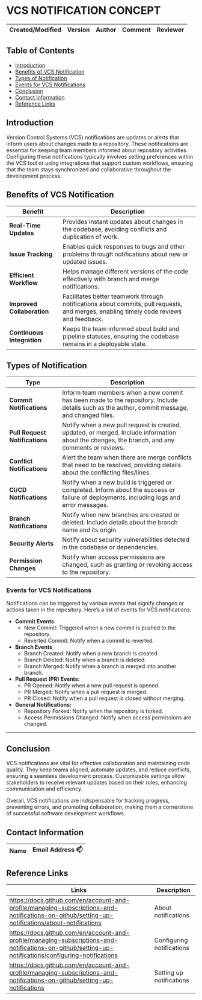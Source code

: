 # VCS NOTIFICATION CONCEPT 


| Created/Modified | Version | Author              | Comment         |  Reviewer     |
|-------------------|---------|---------------------|-----------------|-----------------|

## Table of Contents

- [Introduction](#introduction)     
- [Benefits of VCS Notification](#benefits-of-vcs-notification)       
- [Types of Notification](#types-of-notification)    
- [Events for VCS Notifications](events-for-VCS-notifications) 
- [Conclusion](#conclusion)   
- [Contact Information](#contact-information)     
- [Reference Links](#reference-links)     

## Introduction
Version Control Systems (VCS) notifications are updates or alerts that inform users about changes made to a repository. 
These notifications are essential for keeping team members informed about repository activities.
Configuring these notifications typically involves setting preferences within the VCS tool or using integrations that 
support custom workflows, ensuring that the team stays synchronized and collaborative throughout the development process.


## Benefits of VCS Notification

| **Benefit**              | **Description**                                                                                              |
|--------------------------|-------------------------------------------------------------------------------------------------------------|
| **Real-Time Updates**    | Provides instant updates about changes in the codebase, avoiding conflicts and duplication of work.         |
| **Issue Tracking**       | Enables quick responses to bugs and other problems through notifications about new or updated issues.       |
| **Efficient Workflow**   | Helps manage different versions of the code effectively with branch and merge notifications.                |
| **Improved Collaboration** | Facilitates better teamwork through notifications about commits, pull requests, and merges, enabling timely code reviews and feedback. |
| **Continuous Integration** | Keeps the team informed about build and pipeline statuses, ensuring the codebase remains in a deployable state. |



## Types of Notification

| Type | Description |
| -------- | ----------- |
| **Commit Notifications** | Inform team members when a new commit has been made to the repository. Include details such as the author, commit message, and changed files. |
| **Pull Request Notifications** | Notify when a new pull request is created, updated, or merged. Include information about the changes, the branch, and any comments or reviews. |
| **Conflict Notifications** | Alert the team when there are merge conflicts that need to be resolved, providing details about the conflicting files/lines. |
| **CI/CD Notifications** | Notify when a new build is triggered or completed. Inform about the success or failure of deployments, including logs and error messages. |
| **Branch Notifications** | Notify when new branches are created or deleted. Include details about the branch name and its origin. |
| **Security Alerts** | Notify about security vulnerabilities detected in the codebase or dependencies. |
| **Permission Changes** | Notify when access permissions are changed, such as granting or revoking access to the repository. |


### Events for VCS Notifications
Notifications can be triggered by various events that signify changes or actions taken in the repository. Here’s a list of events for VCS notifications:
- **Commit Events**
    - New Commit: Triggered when a new commit is pushed to the repository.
    - Reverted Commit: Notify when a commit is reverted.
- **Branch Events**
    - Branch Created: Notify when a new branch is created.
    - Branch Deleted: Notify when a branch is deleted.
    - Branch Merged: Notify when a branch is merged into another branch.
- **Pull Request (PR) Events:**
    - PR Opened: Notify when a new pull request is opened.
    - PR Merged: Notify when a pull request is merged.
    - PR Closed: Notify when a pull request is closed without merging.
- **General Notifications:**
    - Repository Forked: Notify when the repository is forked.
    - Access Permissions Changed: Notify when access permissions are changed.
***
## Conclusion
VCS notifications are vital for effective collaboration and maintaining code quality. They keep teams aligned, automate updates, and reduce conflicts, ensuring a seamless development process. Customizable settings allow stakeholders to receive relevant updates based on their roles, enhancing communication and efficiency.

Overall, VCS notifications are indispensable for tracking progress, preventing errors, and promoting collaboration, making them a cornerstone of successful software development workflows.


## Contact Information

| Name| Email Address :mailbox:   |
|-----|--------------------------|






## Reference Links

| Links | Description      |
|-----  |--------------------------|
| https://docs.github.com/en/account-and-profile/managing-subscriptions-and-notifications-on-github/setting-up-notifications/about-notifications | About notifications | 
| https://docs.github.com/en/account-and-profile/managing-subscriptions-and-notifications-on-github/setting-up-notifications/configuring-notifications | Configuring notifications |
| https://docs.github.com/en/account-and-profile/managing-subscriptions-and-notifications-on-github/setting-up-notifications | Setting up notifications |


